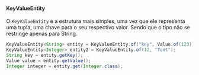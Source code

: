 #### KeyValueEntity

O `KeyValueEntity` é a estrutura mais simples, uma vez que ele representa uma tupla, uma chave para o seu respectivo valor. Sendo que o tipo não se restringe apenas para String.

```java
KeyValueEntity<String> entity = KeyValueEntity.of("key", Value.of(123));
KeyValueEntity<Integer> entity2 = KeyValueEntity.of(12, "Text");
String key = entity.getKey();
Value value = entity.getValue();
Integer integer = entity.get(Integer.class);
```
